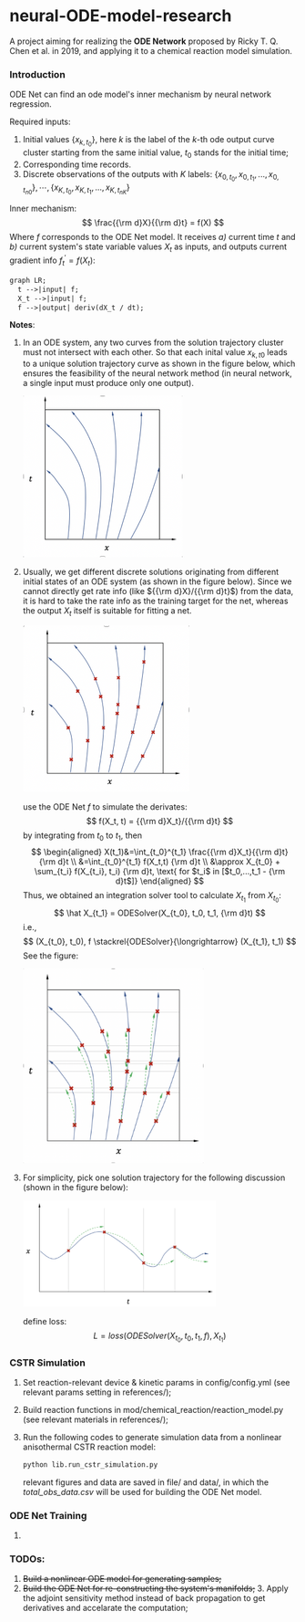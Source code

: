 # neural-ODE-model-research
A project aiming for realizing the **ODE Network** proposed by Ricky T. Q. Chen et al. in 2019, and applying it to a chemical reaction model simulation.



### Introduction

ODE Net can find an ode model's inner mechanism by neural network regression. 

Required inputs:[]()

1. Initial values $\{x_{k,t_0}\}$, here $k$ is the label of the $k$-th ode output curve cluster starting from the same initial value, $t_0$ stands for the initial time;
2. Corresponding time records.
3. Discrete observations of the outputs with $K$ labels: $\{x_{0, t_0},x_{0,t_1},...,x_{0,t_{n0}}\},\cdots,\{x_{K, t_0},x_{K,t_1},...,x_{K,t_{nK}}\}$

Inner mechanism:
$$
\frac{{\rm d}X}{{\rm d}t} = f(X)
$$
Where $f$ corresponds to the ODE Net model. It receives *a)* current time $t$ and *b)* current system's state variable values $X_t$ as inputs, and outputs current gradient info $f_t^{'}=f(X_t)$:

```mermaid
graph LR;
  t -->|input| f;
  X_t -->|input| f;
  f -->|output| deriv(dX_t / dt);
```



**Notes**:

1. In an ODE system, any two curves from the solution trajectory cluster must not intersect with each other. So that each inital value $x_{k,t0}$ leads to a unique solution trajectory curve as shown in the figure below, which ensures the feasibility of the neural network method (in neural network, a single input must produce only one output).

   <img src="README.assets/solution_trajectory_cluster.png" alt="solution_trajectory_cluster" style="zoom:50%;" />

2. Usually, we get different discrete solutions originating from different initial states of an ODE system (as shown in the figure below). Since we cannot directly get rate info (like ${{\rm d}X}/{{\rm d}t}$) from the data, it is hard to take the rate info as the training target for the net, whereas the output $X_t$ itself is suitable for fitting a net.

   <img src="README.assets/samples_distribution_on_the_cluster.png" alt="samples_distribution_on_the_cluster" style="zoom:50%;" />

   use the ODE Net $f$ to simulate the derivates:
   $$
   f(X_t, t) = {{\rm d}X_t}/{{\rm d}t}
   $$
   by integrating from $t_0$ to $t_1$, then
   $$
   \begin{aligned}
   X(t_1)&=\int_{t_0}^{t_1} \frac{{\rm d}X_t}{{\rm d}t} {\rm d}t \\
   &=\int_{t_0}^{t_1} f(X_t,t) {\rm d}t \\
   &\approx X_{t_0} + \sum_{t_i} f(X_{t_i}, t_i) {\rm d}t, \text{ for $t_i$ in [$t_0,...,t_1 - {\rm d}t$]}
   \end{aligned}
   $$
   Thus, we obtained an integration solver tool to calculate $X_{t_1}$ from $X_{t_0}$:
   $$
   \hat X_{t_1} = ODESolver(X_{t_0}, t_0, t_1, {\rm d}t)
   $$
   i.e.,
   $$
   (X_{t_0}, t_0), f \stackrel{ODESolver}{\longrightarrow} (X_{t_1}, t_1)
   $$
   See the figure:

   <img src="README.assets/odesolver.png" alt="odesolver" style="zoom: 38%;" />

   

3. For simplicity, pick one solution trajectory for the following discussion (shown in the figure below):

   <img src="README.assets/singular_curve.png" alt="singular_curve" style="zoom: 33%;" />

   define loss:
   $$
   L = loss(ODESolver(X_{t_0},t_0, t_1, f), X_{t_1})
   $$



### CSTR Simulation
  1. Set reaction-relevant device & kinetic params in config/config.yml (see relevant params setting in references/);

  2. Build reaction functions in mod/chemical_reaction/reaction_model.py (see relevant materials in references/);

  3. Run the following codes to generate simulation data from a nonlinear anisothermal CSTR reaction model:

     ```bash
     python lib.run_cstr_simulation.py
     ```

     relevant figures and data are saved in file/ and data/, in which the *total_obs_data.csv* will be used for building the ODE Net model.



### ODE Net Training

1. 




### TODOs:  
  1. ~~Build a nonlinear ODE model for generating samples;~~  
  2. ~~Build the ODE Net for re-constructing the system's manifolds;~~ 
    3. Apply the adjoint sensitivity method instead of back propagation to get derivatives and accelarate the computation;


